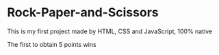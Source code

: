 # Rock-Paper-and-Scissors
This is my first project made by HTML, CSS and JavaScript, 100% native

The first to obtain 5 points wins
